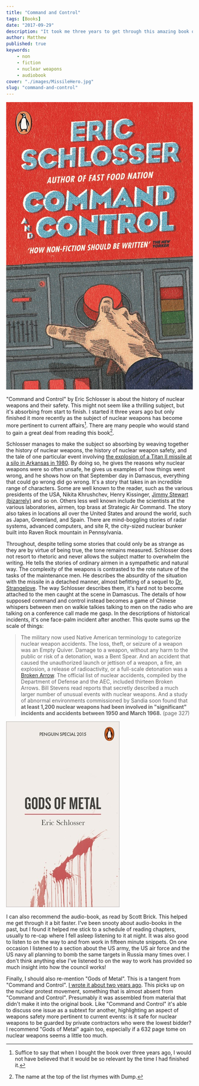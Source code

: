 ```yaml
---
title: "Command and Control"
tags: [Books]
date: "2017-09-29"
description: "It took me three years to get through this amazing book on the history of nuclear weapons and their safety."
author: Matthew
published: true
keywords:
    - non
    - fiction
    - nuclear weapons
    - audiobook
cover: "./images/MissileHero.jpg"
slug: "command-and-control" 
---
```


<div class="align-left book-cover"><img src="./images/command-and-control.jpg"></div>

"Command and Control" by Eric Schlosser is about the history of nuclear weapons and their safety. This might not seem like a thrilling subject, but it's absorbing from start to finish. I started it three years ago but only finished it more recently as the subject of nuclear weapons has become more pertinent to current affairs[^1]. There are many people who would stand to gain a great deal from reading this book[^2].

Schlosser manages to make the subject so absorbing by weaving together the history of nuclear weapons, the history of nuclear weapon safety, and the tale of one particular event involving [the explosion of a Titan II missile at a silo in Arkansas in 1980](https://en.wikipedia.org/wiki/1980_Damascus_Titan_missile_explosion). By doing so, he gives the reasons why nuclear weapons were so often unsafe, he gives us examples of how things went wrong, and he shows how on that September day in Damascus, everything that could go wrong did go wrong. It's a story that takes in an incredible range of characters. Some are well known to the reader, such as the various presidents of the USA, Nikita Khrushchev, Henry Kissinger, [Jimmy Stewart (bizarrely)](http://www.airplanesofthepast.com/strategic-air-command-movie.htm) and so on. Others less well known include the scientists at the various laboratories, airmen, top brass at Strategic Air Command. The story also takes in locations all over the United States and around the world, such as Japan, Greenland, and Spain. There are mind-boggling stories of radar systems, advanced computers, and site R, the city-sized nuclear bunker built into Raven Rock mountain in Pennsylvania.

Throughout, despite telling some stories that could only be as strange as they are by virtue of being true, the tone remains measured. Schlosser does not resort to rhetoric and never allows the subject matter to overwhelm the writing. He tells the stories of ordinary airmen in a sympathetic and natural way. The complexity of the weapons is contrasted to the rote nature of the tasks of the maintenance men. He describes the absurdity of the situation with the missile in a detached manner, almost befitting of a sequel to [Dr. Strangelove](http://www.rogerebert.com/reviews/great-movie-dr-strangelove-1964). The way Schlosser describes them, it's hard not to become attached to the men caught at the scene in Damascus. The details of how supposed command and control instead becomes a game of Chinese whispers between men on walkie talkies talking to men on the radio who are talking on a conference call made me gasp. In the descriptions of historical incidents, it's one face-palm incident after another. This quote sums up the scale of things:

> The military now used Native American terminology to categorize nuclear weapon accidents. The loss, theft, or seizure of a weapon was an Empty Quiver. Damage to a weapon, without any harm to the public or risk of a detonation, was a Bent Spear. And an accident that caused the unauthorized launch or jettison of a weapon, a fire, an explosion, a release of radioactivity, or a full-scale detonation was a [Broken Arrow](http://www.imdb.com/title/tt0115759/?ref_=nv_sr_1). The official list of nuclear accidents, compiled by the Department of Defense and the AEC, included thirteen Broken Arrows. Bill Stevens read reports that secretly described a much larger number of unusual events with nuclear weapons. And a study of abnormal environments commissioned by Sandia soon found that **at least 1,200 nuclear weapons had been involved in "significant" incidents and accidents between 1950 and March 1968.** (page 327)

<div class="align-left book-cover"><img src="./images/Gods-of-Metal-Cover.jpg"></div>

I can also recommend the audio-book, as read by Scott Brick. This helped me get through it a bit faster. I've been snooty about audio-books in the past, but I found it helped me stick to a schedule of reading chapters, usually to re-cap where I fell asleep listening to it at night. It was also good to listen to on the way to and from work in fifteen minute snippets. On one occasion I listened to a section about the US army, the US air force and the US navy all planning to bomb the same targets in Russia many times over. I don't think anything else I've listened to on the way to work has provided so much insight into how the council works!

Finally, I should also re-mention "Gods of Metal". This is a tangent from "Command and Control". [I wrote it about two years ago](gods-of-metal). This picks up on the nuclear protest movement, something that is almost absent from "Command and Control". Presumably it was assembled from material that didn't make it into the original book. Like "Command and Control" it's able to discuss one issue as a subtext for another, highlighting an aspect of weapons safety more pertinent to current events: is it safe for nuclear weapons to be guarded by private contractors who were the lowest bidder? I recommend "Gods of Metal" again too, especially if a 632 page tome on nuclear weapons seems a little too much.

[^1]: Suffice to say that when I bought the book over three years ago, I would not have believed that it would be so relevant by the time I had finished it.
[^2]: The name at the top of the list rhymes with Dump.